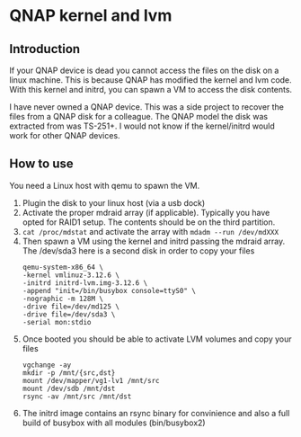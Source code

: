 # QNAP kernel and lvm

## Introduction
If your QNAP device is dead you cannot access the files on the disk on a linux machine. This is because QNAP has modified the kernel and lvm code. With this kernel and initrd, you can spawn a VM to access the disk contents. 

I have never owned a QNAP device. This was a side project to recover the files from a QNAP disk for a colleague. The QNAP model the disk was extracted from was TS-251+. I would not know if the kernel/initrd would work for other QNAP devices.

## How to use
You need a Linux host with qemu to spawn the VM. 
1. Plugin the disk to your linux host (via a usb dock)
2. Activate the proper mdraid array (if applicable). Typically you have opted for RAID1 setup. The contents should be on the third partition.
3. ```cat /proc/mdstat``` and activate the array with ```mdadm --run /dev/mdXXX```
4. Then spawn a VM using the kernel and initrd passing the mdraid array. The /dev/sda3 here is a second disk in order to copy your files
   ```
   qemu-system-x86_64 \
   -kernel vmlinuz-3.12.6 \
   -initrd initrd-lvm.img-3.12.6 \
   -append "init=/bin/busybox console=ttyS0" \
   -nographic -m 128M \
   -drive file=/dev/md125 \
   -drive file=/dev/sda3 \
   -serial mon:stdio
6. Once booted you should be able to activate LVM volumes and copy your files
   ```
   vgchange -ay
   mkdir -p /mnt/{src,dst}
   mount /dev/mapper/vg1-lv1 /mnt/src
   mount /dev/sdb /mnt/dst
   rsync -av /mnt/src /mnt/dst
8. The initrd image contains an rsync binary for convinience and also a full build of busybox with all modules (bin/busybox2)
